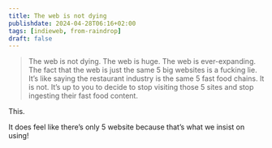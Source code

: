 ```yaml
---
title: The web is not dying
publishdate: 2024-04-28T06:16+02:00
tags: [indieweb, from-raindrop]
draft: false
---
```


> The web is not dying. The web is huge. The web is ever-expanding. The fact that the web is just the same 5 big websites is a fucking lie. It’s like saying the restaurant industry is the same 5 fast food chains. It is not. It’s up to you to decide to stop visiting those 5 sites and stop ingesting their fast food content.

This.

It does feel like there’s only 5 website because that’s what we insist on using!
